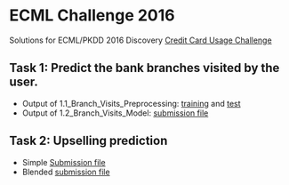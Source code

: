 # ECML Challenge 2016
Solutions for ECML/PKDD 2016 Discovery [Credit Card Usage Challenge]

## Task 1: Predict the bank branches visited by the user.

- Output of 1.1_Branch_Visits_Preprocessing: [training] and [test]
- Output of 1.2_Branch_Visits_Model: [submission file]

## Task 2: Upselling prediction

- Simple [Submission file ]
- Blended [submission file  ]

[Credit Card Usage Challenge]: https://dms.sztaki.hu/ecml-pkkd-2016/#/app/home
[training]: https://www.dropbox.com/s/11jh741kqe7o3hh/train_store.csv?dl=0
[test]: https://www.dropbox.com/s/3j5uvknda42xmzq/test_store.csv?dl=0
[submission file]: https://www.dropbox.com/s/k2qsn2l6cylkp2u/sub_branch_visit.csv?dl=0
[submission file]: https://www.dropbox.com/s/k2qsn2l6cylkp2u/sub_branch_visit.csv?dl=0
[submission file  ]: https://www.dropbox.com/s/k2qsn2l6cylkp2u/sub_branch_visit.csv?dl=0
